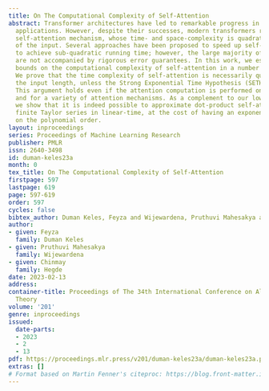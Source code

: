 ```yaml
---
title: On The Computational Complexity of Self-Attention
abstract: Transformer architectures have led to remarkable progress in many state-of-art
  applications. However, despite their successes, modern transformers rely on the
  self-attention mechanism, whose time- and space-complexity is quadratic in the length
  of the input. Several approaches have been proposed to speed up self-attention mechanisms
  to achieve sub-quadratic running time; however, the large majority of these works
  are not accompanied by rigorous error guarantees. In this work, we establish lower
  bounds on the computational complexity of self-attention in a number of scenarios.
  We prove that the time complexity of self-attention is necessarily quadratic in
  the input length, unless the Strong Exponential Time Hypothesis (SETH) is false.
  This argument holds even if the attention computation is performed only approximately,
  and for a variety of attention mechanisms. As a complement to our lower bounds,
  we show that it is indeed possible to approximate dot-product self-attention using
  finite Taylor series in linear-time, at the cost of having an exponential dependence
  on the polynomial order.
layout: inproceedings
series: Proceedings of Machine Learning Research
publisher: PMLR
issn: 2640-3498
id: duman-keles23a
month: 0
tex_title: On The Computational Complexity of Self-Attention
firstpage: 597
lastpage: 619
page: 597-619
order: 597
cycles: false
bibtex_author: Duman Keles, Feyza and Wijewardena, Pruthuvi Mahesakya and Hegde, Chinmay
author:
- given: Feyza
  family: Duman Keles
- given: Pruthuvi Mahesakya
  family: Wijewardena
- given: Chinmay
  family: Hegde
date: 2023-02-13
address:
container-title: Proceedings of The 34th International Conference on Algorithmic Learning
  Theory
volume: '201'
genre: inproceedings
issued:
  date-parts:
  - 2023
  - 2
  - 13
pdf: https://proceedings.mlr.press/v201/duman-keles23a/duman-keles23a.pdf
extras: []
# Format based on Martin Fenner's citeproc: https://blog.front-matter.io/posts/citeproc-yaml-for-bibliographies/
---
```

